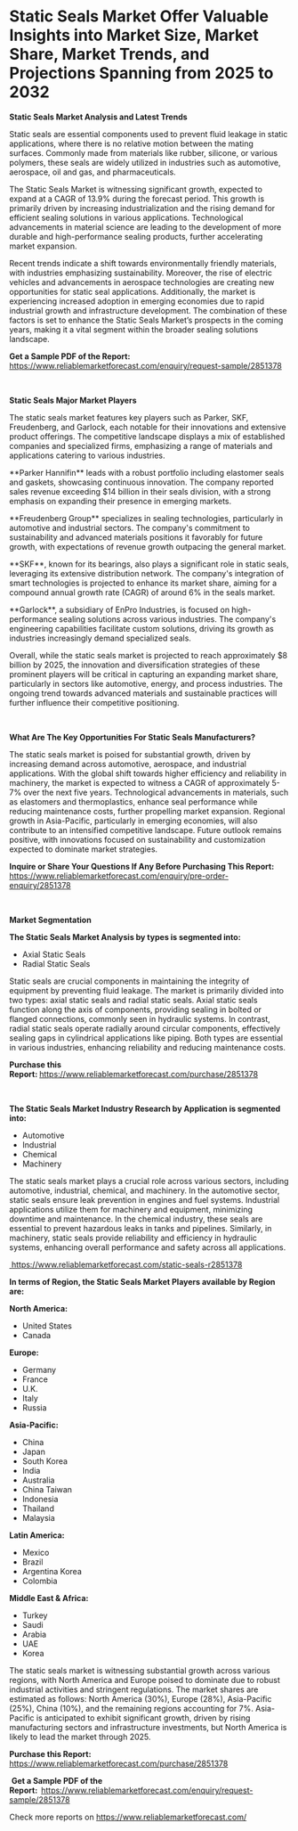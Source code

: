 <p><h1>Static Seals Market Offer Valuable Insights into Market Size, Market Share, Market Trends, and Projections Spanning from 2025 to 2032</h1></p><p><strong>Static Seals Market Analysis and Latest Trends</strong></p>
<p><p>Static seals are essential components used to prevent fluid leakage in static applications, where there is no relative motion between the mating surfaces. Commonly made from materials like rubber, silicone, or various polymers, these seals are widely utilized in industries such as automotive, aerospace, oil and gas, and pharmaceuticals.</p><p>The Static Seals Market is witnessing significant growth, expected to expand at a CAGR of 13.9% during the forecast period. This growth is primarily driven by increasing industrialization and the rising demand for efficient sealing solutions in various applications. Technological advancements in material science are leading to the development of more durable and high-performance sealing products, further accelerating market expansion.</p><p>Recent trends indicate a shift towards environmentally friendly materials, with industries emphasizing sustainability. Moreover, the rise of electric vehicles and advancements in aerospace technologies are creating new opportunities for static seal applications. Additionally, the market is experiencing increased adoption in emerging economies due to rapid industrial growth and infrastructure development. The combination of these factors is set to enhance the Static Seals Market’s prospects in the coming years, making it a vital segment within the broader sealing solutions landscape.</p></p>
<p><strong>Get a Sample PDF of the Report:&nbsp;</strong> <a href="https://www.reliablemarketforecast.com/enquiry/request-sample/2851378?utm_campaign=3076&utm_medium=2&utm_source=Github&utm_content=ia&utm_term=11032025&utm_id=static-seals">https://www.reliablemarketforecast.com/enquiry/request-sample/2851378</a></p>
<p>&nbsp;</p>
<p><strong>Static Seals Major Market Players</strong></p>
<p><p>The static seals market features key players such as Parker, SKF, Freudenberg, and Garlock, each notable for their innovations and extensive product offerings. The competitive landscape displays a mix of established companies and specialized firms, emphasizing a range of materials and applications catering to various industries.</p><p>**Parker Hannifin** leads with a robust portfolio including elastomer seals and gaskets, showcasing continuous innovation. The company reported sales revenue exceeding $14 billion in their seals division, with a strong emphasis on expanding their presence in emerging markets.</p><p>**Freudenberg Group** specializes in sealing technologies, particularly in automotive and industrial sectors. The company's commitment to sustainability and advanced materials positions it favorably for future growth, with expectations of revenue growth outpacing the general market.</p><p>**SKF**, known for its bearings, also plays a significant role in static seals, leveraging its extensive distribution network. The company's integration of smart technologies is projected to enhance its market share, aiming for a compound annual growth rate (CAGR) of around 6% in the seals market.</p><p>**Garlock**, a subsidiary of EnPro Industries, is focused on high-performance sealing solutions across various industries. The company's engineering capabilities facilitate custom solutions, driving its growth as industries increasingly demand specialized seals.</p><p>Overall, while the static seals market is projected to reach approximately $8 billion by 2025, the innovation and diversification strategies of these prominent players will be critical in capturing an expanding market share, particularly in sectors like automotive, energy, and process industries. The ongoing trend towards advanced materials and sustainable practices will further influence their competitive positioning.</p></p>
<p>&nbsp;</p>
<p><strong>What Are The Key Opportunities For Static Seals Manufacturers?</strong></p>
<p><p>The static seals market is poised for substantial growth, driven by increasing demand across automotive, aerospace, and industrial applications. With the global shift towards higher efficiency and reliability in machinery, the market is expected to witness a CAGR of approximately 5-7% over the next five years. Technological advancements in materials, such as elastomers and thermoplastics, enhance seal performance while reducing maintenance costs, further propelling market expansion. Regional growth in Asia-Pacific, particularly in emerging economies, will also contribute to an intensified competitive landscape. Future outlook remains positive, with innovations focused on sustainability and customization expected to dominate market strategies.</p></p>
<p><strong>Inquire or Share Your Questions If Any Before Purchasing This Report:</strong> <a href="https://www.reliablemarketforecast.com/enquiry/pre-order-enquiry/2851378?utm_campaign=3076&utm_medium=2&utm_source=Github&utm_content=ia&utm_term=11032025&utm_id=static-seals">https://www.reliablemarketforecast.com/enquiry/pre-order-enquiry/2851378</a></p>
<p>&nbsp;</p>
<p><strong>Market Segmentation</strong></p>
<p><strong>The Static Seals Market Analysis by types is segmented into:</strong></p>
<p><ul><li>Axial Static Seals</li><li>Radial Static Seals</li></ul></p>
<p><p>Static seals are crucial components in maintaining the integrity of equipment by preventing fluid leakage. The market is primarily divided into two types: axial static seals and radial static seals. Axial static seals function along the axis of components, providing sealing in bolted or flanged connections, commonly seen in hydraulic systems. In contrast, radial static seals operate radially around circular components, effectively sealing gaps in cylindrical applications like piping. Both types are essential in various industries, enhancing reliability and reducing maintenance costs.</p></p>
<p><strong>Purchase this Report:&nbsp;</strong><a href="https://www.reliablemarketforecast.com/purchase/2851378?utm_campaign=3076&utm_medium=2&utm_source=Github&utm_content=ia&utm_term=11032025&utm_id=static-seals">https://www.reliablemarketforecast.com/purchase/2851378</a></p>
<p>&nbsp;</p>
<p><strong>The Static Seals Market Industry Research by Application is segmented into:</strong></p>
<p><ul><li>Automotive</li><li>Industrial</li><li>Chemical</li><li>Machinery</li></ul></p>
<p><p>The static seals market plays a crucial role across various sectors, including automotive, industrial, chemical, and machinery. In the automotive sector, static seals ensure leak prevention in engines and fuel systems. Industrial applications utilize them for machinery and equipment, minimizing downtime and maintenance. In the chemical industry, these seals are essential to prevent hazardous leaks in tanks and pipelines. Similarly, in machinery, static seals provide reliability and efficiency in hydraulic systems, enhancing overall performance and safety across all applications.</p></p>
<p><a href="https://www.reliablemarketforecast.com/static-seals-r2851378?utm_campaign=3076&utm_medium=2&utm_source=Github&utm_content=ia&utm_term=11032025&utm_id=static-seals">&nbsp;https://www.reliablemarketforecast.com/static-seals-r2851378</a></p>
<p><strong>In terms of Region, the Static Seals Market Players available by Region are:</strong></p>
<p>
    <p> <strong> North America: </strong>
        <ul>
            <li>United States</li>
            <li>Canada</li>
        </ul>
        </p> 
    <p> <strong> Europe: </strong>
        <ul>
            <li>Germany</li>
            <li>France</li>
            <li>U.K.</li>
            <li>Italy</li>
            <li>Russia</li>
        </ul>
        </p> 
    <p> <strong> Asia-Pacific: </strong>
        <ul>
            <li>China</li>
            <li>Japan</li>
            <li>South Korea</li>
            <li>India</li>
            <li>Australia</li>
            <li>China Taiwan</li>
            <li>Indonesia</li>
            <li>Thailand</li>
            <li>Malaysia</li>
        </ul>
        </p> 
    <p> <strong> Latin America: </strong>
        <ul>
            <li>Mexico</li>
            <li>Brazil</li>
            <li>Argentina Korea</li>
            <li>Colombia</li>
        </ul>
        </p> 
    <p> <strong> Middle East & Africa: </strong>
        <ul>
            <li>Turkey</li>
            <li>Saudi</li>
            <li>Arabia</li>
            <li>UAE</li>
            <li>Korea</li>
        </ul>
    </p>
    </p>
<p><p>The static seals market is witnessing substantial growth across various regions, with North America and Europe poised to dominate due to robust industrial activities and stringent regulations. The market shares are estimated as follows: North America (30%), Europe (28%), Asia-Pacific (25%), China (10%), and the remaining regions accounting for 7%. Asia-Pacific is anticipated to exhibit significant growth, driven by rising manufacturing sectors and infrastructure investments, but North America is likely to lead the market through 2025.</p></p>
<p><strong>Purchase this Report: </strong><a href="https://www.reliablemarketforecast.com/purchase/2851378?utm_campaign=3076&utm_medium=2&utm_source=Github&utm_content=ia&utm_term=11032025&utm_id=static-seals">https://www.reliablemarketforecast.com/purchase/2851378</a></p>
<p>&nbsp;<strong>Get a Sample PDF of the Report:&nbsp;&nbsp;</strong><a href="https://www.reliablemarketforecast.com/enquiry/request-sample/2851378?utm_campaign=3076&utm_medium=2&utm_source=Github&utm_content=ia&utm_term=11032025&utm_id=static-seals">https://www.reliablemarketforecast.com/enquiry/request-sample/2851378</a></p>
<p><strong></strong></p>
<p>Check more reports on <a href="https://www.reliablemarketforecast.com/?utm_campaign=3076&utm_medium=2&utm_source=Github&utm_content=ia&utm_term=11032025&utm_id=static-seals">https://www.reliablemarketforecast.com/</a></p>